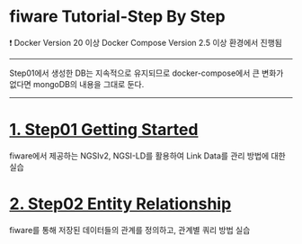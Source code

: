 # fiware Tutorial-Step By Step

<aside>
❗ Docker Version 20 이상
Docker Compose Version 2.5 이상
환경에서 진행됨
</aside>

---

<aside>
Step01에서 생성한 DB는 지속적으로 유지되므로 docker-compose에서 큰 변화가 없다면 mongoDB의 내용을 그대로 둔다.
</aside>

---

# [1. Step01 Getting Started](https://github.com/ongdv/fiware-study/tree/01GettingStarted)

fiware에서 제공하는 NGSIv2, NGSI-LD를 활용하여 Link Data를 관리 방법에 대한 실습

# [2. Step02 Entity Relationship](https://github.com/ongdv/fiware-study/tree/02EntityRelationships)

fiware를 통해 저장된 데이터들의 관계를 정의하고, 관계별 쿼리 방법 실습
